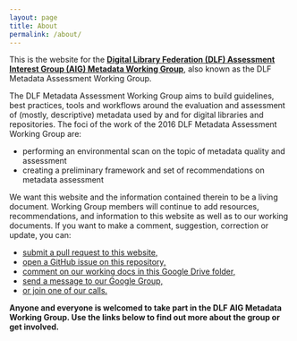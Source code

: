 ```yaml
---
layout: page
title: About
permalink: /about/
---
```


This is the website for the <b>[Digital Library Federation (DLF) Assessment Interest Group (AIG) Metadata Working Group](https://wiki.diglib.org/Assessment:Metadata)</b>, also known as the DLF Metadata Assessment Working Group.

The DLF Metadata Assessment Working Group aims to build guidelines, best practices, tools and workflows around the evaluation and assessment of (mostly, descriptive) metadata used by and for digital libraries and repositories. The foci of the work of the 2016 DLF Metadata Assessment Working Group are:

- performing an environmental scan on the topic of metadata quality and assessment
- creating a preliminary framework and set of recommendations on metadata assessment

We want this website and the information contained therein to be a living document. Working Group members will continue to add resources, recommendations, and information to this website as well as to our working documents. If you want to make a comment, suggestion, correction or update, you can:

- [submit a pull request to this website,](https://github.com/DLFMetadataAssessment/DLFMetadataAssessment.github.io/pulls)
- [open a GitHub issue on this repository,](https://github.com/DLFMetadataAssessment/DLFMetadataAssessment.github.io/issues)
- [comment on our working docs in this Google Drive folder,](https://drive.google.com/open?id=0B74oOQcTdnHjWk51a283bUVta0E)
- [send a message to our Google Group,](https://groups.google.com/forum/#!forum/dlf-aig-metadata-assessment-working-group)
- [or join one of our calls.](https://wiki.diglib.org/Assessment:Metadata)

<b>Anyone and everyone is welcomed to take part in the DLF AIG Metadata Working Group. Use the links below to find out more about the group or get involved.</b>
